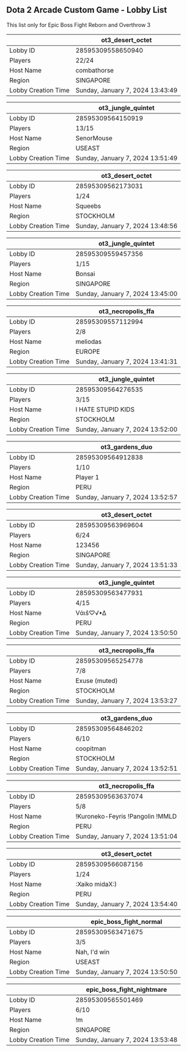 ## Dota 2 Arcade Custom Game - Lobby List

This list only for Epic Boss Fight Reborn and Overthrow 3

|  | ot3_desert_octet |
| ------ | ------ |
| Lobby ID | 28595309558650940 |
| Players | 22/24 |
| Host Name | combathorse |
| Region | SINGAPORE |
| Lobby Creation Time | Sunday, January 7, 2024 13:43:49 |


|  | ot3_jungle_quintet |
| ------ | ------ |
| Lobby ID | 28595309564150919 |
| Players | 13/15 |
| Host Name | SenorMouse |
| Region | USEAST |
| Lobby Creation Time | Sunday, January 7, 2024 13:51:49 |


|  | ot3_desert_octet |
| ------ | ------ |
| Lobby ID | 28595309562173031 |
| Players | 1/24 |
| Host Name | Squeebs |
| Region | STOCKHOLM |
| Lobby Creation Time | Sunday, January 7, 2024 13:48:56 |


|  | ot3_jungle_quintet |
| ------ | ------ |
| Lobby ID | 28595309559457356 |
| Players | 1/15 |
| Host Name | Bonsai |
| Region | SINGAPORE |
| Lobby Creation Time | Sunday, January 7, 2024 13:45:00 |


|  | ot3_necropolis_ffa |
| ------ | ------ |
| Lobby ID | 28595309557112994 |
| Players | 2/8 |
| Host Name | meliodas |
| Region | EUROPE |
| Lobby Creation Time | Sunday, January 7, 2024 13:41:31 |


|  | ot3_jungle_quintet |
| ------ | ------ |
| Lobby ID | 28595309564276535 |
| Players | 3/15 |
| Host Name | I HATE STUPID KIDS |
| Region | STOCKHOLM |
| Lobby Creation Time | Sunday, January 7, 2024 13:52:00 |


|  | ot3_gardens_duo |
| ------ | ------ |
| Lobby ID | 28595309564912838 |
| Players | 1/10 |
| Host Name | Player 1 |
| Region | PERU |
| Lobby Creation Time | Sunday, January 7, 2024 13:52:57 |


|  | ot3_desert_octet |
| ------ | ------ |
| Lobby ID | 28595309563969604 |
| Players | 6/24 |
| Host Name | 123456 |
| Region | SINGAPORE |
| Lobby Creation Time | Sunday, January 7, 2024 13:51:33 |


|  | ot3_jungle_quintet |
| ------ | ------ |
| Lobby ID | 28595309563477931 |
| Players | 4/15 |
| Host Name | Vάιŝ♡√•∆ |
| Region | PERU |
| Lobby Creation Time | Sunday, January 7, 2024 13:50:50 |


|  | ot3_necropolis_ffa |
| ------ | ------ |
| Lobby ID | 28595309565254778 |
| Players | 7/8 |
| Host Name | Exuse (muted) |
| Region | STOCKHOLM |
| Lobby Creation Time | Sunday, January 7, 2024 13:53:27 |


|  | ot3_gardens_duo |
| ------ | ------ |
| Lobby ID | 28595309564846202 |
| Players | 6/10 |
| Host Name | coopitman |
| Region | STOCKHOLM |
| Lobby Creation Time | Sunday, January 7, 2024 13:52:51 |


|  | ot3_necropolis_ffa |
| ------ | ------ |
| Lobby ID | 28595309563637074 |
| Players | 5/8 |
| Host Name | !Kuroneko-Feyris !Pangolin !MMLD |
| Region | PERU |
| Lobby Creation Time | Sunday, January 7, 2024 13:51:04 |


|  | ot3_desert_octet |
| ------ | ------ |
| Lobby ID | 28595309566087156 |
| Players | 1/24 |
| Host Name | :Xaiko midaX:) |
| Region | PERU |
| Lobby Creation Time | Sunday, January 7, 2024 13:54:40 |


|  | epic_boss_fight_normal |
| ------ | ------ |
| Lobby ID | 28595309563471675 |
| Players | 3/5 |
| Host Name | Nah, I'd win |
| Region | USEAST |
| Lobby Creation Time | Sunday, January 7, 2024 13:50:50 |


|  | epic_boss_fight_nightmare |
| ------ | ------ |
| Lobby ID | 28595309565501469 |
| Players | 6/10 |
| Host Name | !m |
| Region | SINGAPORE |
| Lobby Creation Time | Sunday, January 7, 2024 13:53:48 |


